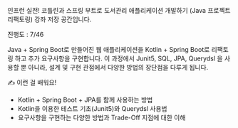 인프런 실전! 코틀린과 스프링 부트로 도서관리 애플리케이션 개발하기 (Java 프로젝트 리팩토링) 강좌 저장 공간입니다.

진행도 : 7/46

Java + Spring Boot로 만들어진 웹 애플리케이션을 Kotlin + Spring Boot로 리팩토링 하고 추가 요구사항을 구현합니다. 
이 과정에서 Junit5, SQL, JPA, Querydsl 을 사용할 뿐 아니라, 설계 및 구현 관점에서 다양한 방법의 장단점을 다루게 됩니다.

✍️ 이런 걸 배워요!
- Kotlin + Spring Boot + JPA를 함께 사용하는 방법
- Kotlin을 이용한 테스트 기초(Junit5)와 Querydsl 사용법
- 요구사항을 구현하는 다양한 방법과 Trade-Off 지점에 대한 이해
